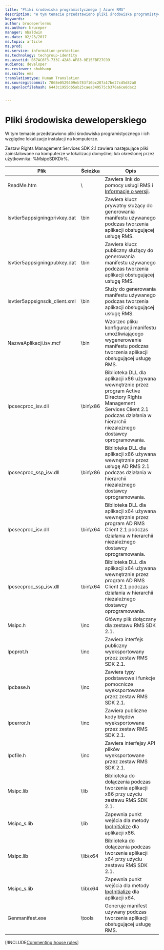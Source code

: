 ```yaml
---
title: "Pliki środowiska programistycznego | Azure RMS"
description: "W tym temacie przedstawiono pliki środowiska programistycznego i ich względne lokalizacje instalacji na komputerze."
keywords: 
author: bruceperlerms
ms.author: bruceper
manager: mbaldwin
ms.date: 02/23/2017
ms.topic: article
ms.prod: 
ms.service: information-protection
ms.technology: techgroup-identity
ms.assetid: B57AC6F3-733C-42A8-AF83-0E15FBF27C99
audience: developer
ms.reviewer: shubhamp
ms.suite: ems
translationtype: Human Translation
ms.sourcegitcommit: 7068e0529409eb783f16bc207a17be27cd5d82a8
ms.openlocfilehash: 6443c1955db5ab25caea349575cb376a6ce8dac2


---
```


# <a name="development-environment-files"></a>Pliki środowiska deweloperskiego

W tym temacie przedstawiono pliki środowiska programistycznego i ich względne lokalizacje instalacji na komputerze.

Zestaw Rights Management Services SDK 2.1 zawiera następujące pliki zainstalowane na komputerze w lokalizacji domyślnej lub określonej przez użytkownika: %MsipcSDKDir%.

|Plik|Ścieżka|Opis|
|----|----|-----------|
|ReadMe.htm| \ | Zawiera link do pomocy usługi RMS i [Informacje o wersji](release-notes-rtm.md).|
|Isvtier5appsigningprivkey.dat|\bin|Zawiera klucz prywatny służący do generowania manifestu używanego podczas tworzenia aplikacji obsługującej usługę RMS.|
|Isvtier5appsigningpubkey.dat|\bin|Zawiera klucz publiczny służący do generowania manifestu używanego podczas tworzenia aplikacji obsługującej usługę RMS.|
|Isvtier5appsignsdk_client.xml|\bin|Służy do generowania manifestu używanego podczas tworzenia aplikacji obsługującej usługę RMS.|
|NazwaAplikacji.isv.mcf|\bin|Wzorzec pliku konfiguracji manifestu umożliwiającego wygenerowanie manifestu podczas tworzenia aplikacji obsługującej usługę RMS.|
|Ipcsecproc_isv.dll|\bin\x86|Biblioteka DLL dla aplikacji x86 używana wewnętrznie przez program Active Directory Rights Management Services Client 2.1 podczas działania w hierarchii niezależnego dostawcy oprogramowania.|
|Ipcsecproc_ssp_isv.dll|\bin\x86|Biblioteka DLL dla aplikacji x86 używana wewnętrznie przez usługę AD RMS 2.1 podczas działania w hierarchii niezależnego dostawcy oprogramowania.|
|Ipcsecproc_isv.dll|\bin\x64|Biblioteka DLL dla aplikacji x64 używana wewnętrznie przez program AD RMS Client 2.1 podczas działania w hierarchii niezależnego dostawcy oprogramowania.|
|Ipcsecproc_ssp_isv.dll|\bin\x64|Biblioteka DLL dla aplikacji x64 używana wewnętrznie przez program AD RMS Client 2.1 podczas działania w hierarchii niezależnego dostawcy oprogramowania.|
|Msipc.h|\inc|Główny plik dołączany dla zestawu RMS SDK 2.1.|
|Ipcprot.h|\inc|Zawiera interfejs publiczny wyeksportowany przez zestaw RMS SDK 2.1.|
|Ipcbase.h|\inc|Zawiera typy podstawowe i funkcje pomocnicze wyeksportowane przez zestaw RMS SDK 2.1.|
|Ipcerror.h|\inc|Zawiera publiczne kody błędów wyeksportowane przez zestaw RMS SDK 2.1.|
|Ipcfile.h|\inc|Zawiera interfejsy API plików wyeksportowane przez zestaw RMS SDK 2.1.|
|Msipc.lib|\lib|Biblioteka do dołączenia podczas tworzenia aplikacji x86 przy użyciu zestawu RMS SDK 2.1.|
|Msipc_s.lib|\lib|Zapewnia punkt wejścia dla metody [IpcInitialize](https://msdn.microsoft.com/library/jj127295.aspx) dla aplikacji x86.|
|Msipc.lib|\lib\x64|Biblioteka do dołączenia podczas tworzenia aplikacji x64 przy użyciu zestawu RMS SDK 2.1.|
|Msipc_s.lib|\lib\x64|Zapewnia punkt wejścia dla metody [IpcInitialize](https://msdn.microsoft.com/library/jj127295.aspx) dla aplikacji x64.|
|Genmanifest.exe|\tools|Generuje manifest używany podczas tworzenia aplikacji obsługującej usługę RMS.|

[!INCLUDE[Commenting house rules](../includes/houserules.md)]


<!--HONumber=Jan17_HO1-->


